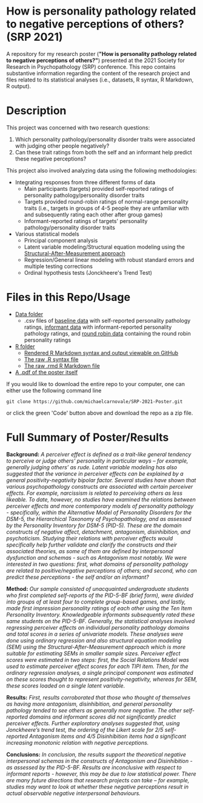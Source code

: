 # How is personality pathology related to negative perceptions of others? (SRP 2021)
A repository for my research poster (**"How is personality pathology related to negative perceptions of others?"**) presented at the 2021 Society for Research in Psychopathology (SRP) conference. This repo contains substantive information regarding the content of the research project and files related to its statistical analyses (i.e., datasets, R syntax, R Markdown, R output).

# Description
This project was concerned with two research questions:
1. Which personality pathology/personality disorder traits were associated with judging other people negatively?
2. Can these trait ratings from both the self and an informant help predict these negative perceptions?

This project also involved analyzing data using the following methodologies:
* Integrating responses from three different forms of data
  * Main participants (targets) provided self-reported ratings of personality pathology/personality disorder traits
  * Targets provided round-robin ratings of normal-range personality traits (i.e., targets in groups of 4-5 people they are unfamiliar with and subsequently rating each other after group games)
  * Informant-reported ratings of targets' personality pathology/personality disorder traits
* Various statistical models
  * Principal component analysis
  * Latent variable modeling/Structural equation modeling using the [Structural-After-Measurement approach](https://osf.io/xme9g/)
  * Regression/General linear modeling with robust standard errors and multiple testing corrections
  * Ordinal hypothesis tests (Jonckheere's Trend Test)

# Files in this Repo/Usage
* [Data folder](Data/)
  * .csv files of [baseline data](Data/Baseline_Data_Carnovale.csv) with self-reported personality pathology ratings, [informant data](Data/Informant_Data_Carnovale.csv) with informant-reported personality pathology ratings, and [round robin data](Data/RoundRobin_Data_Carnovale.csv) containing the round robin personality ratings
* [R folder](R/)
  * [Rendered R Markdown syntax and output viewable on GitHub](R/Rmd_Carnovale.md)
  * [The raw .R syntax file](R/R_Syntax_Carnovale.R)
  * [The raw .rmd R Markdown file](R/R_md_toc_SRP_2021_Carnovale.Rmd)
* [A .pdf of the poster itself](https://github.com/michaelcarnovale/SRP-2021-Poster/blob/main/Carnovale%2C%20Goghari%2C%20%26%20Carlson%2C%20SRP%202021.pdf)

If you would like to download the entire repo to your computer, one can either use the following command line 
```
git clone https://github.com/michaelcarnovale/SRP-2021-Poster.git
``` 
or click the green 'Code' button above and download the repo as a zip file.
# Full Summary of Poster/Results
**Background:** *A perceiver effect is defined as a trait-like general tendency to perceive or judge others’ personality in particular ways – for example, generally judging others’ as rude. Latent variable modeling has also suggested that the variance in perceiver effects can be explained by a general positivity-negativity bipolar factor. Several studies have shown that various psychopathology constructs are associated with certain perceiver effects. For example, narcissism is related to perceiving others as less likeable. To date, however, no studies have examined the relations between perceiver effects and more contemporary models of personality pathology - specifically, within the Alternative Model of Personality Disorders for the DSM-5, the Hierarchical Taxonomy of Psychopathology, and as assessed by the Personality Inventory for DSM-5 (PID-5). These are the domain constructs of negative affect, detachment, antagonism, disinhibition, and psychoticism. Studying their relations with perceiver effects would specifically help further validate and clarify the constructs and their associated theories, as some of them are defined by interpersonal dysfunction and schemas - such as Antagonism most notably. We were interested in two questions: first, what domains of personality pathology are related to positive/negative perceptions of others; and second, who can predict these perceptions - the self and/or an informant?*

**Method:** *Our sample consisted of unacquainted undergraduate students who first completed self-reports of the PID-5-BF (brief form), were divided into groups of at least four to complete group-based games, and lastly, made first impression personality ratings of each other using the Ten Item Personality Inventory. Knowledgeable informants subsequently rated these same students on the PID-5-BF. Generally, the statistical analyses involved regressing perceiver effects on individual personality pathology domains and total scores in a series of univariate models. These analyses were done using ordinary regression and also structural equation modeling (SEM) using the Structural-After-Measurement approach which is more suitable for estimating SEMs in smaller sample sizes. Perceiver effect scores were estimated in two steps: first, the Social Relations Model was used to estimate perceiver effect scores for each TIPI item. Then, for the ordinary regression analyses, a single principal component was estimated on these scores thought to represent positivity-negativity, whereas for SEM, these scores loaded on a single latent variable.*

**Results:** *First, results corroborated that those who thought of themselves as having more antagonism, disinhibition, and general personality pathology tended to see others as generally more negative. The other self-reported domains and informant scores did not significantly predict perceiver effects. Further exploratory analyses suggested that, using Jonckheere’s trend test, the ordering of the Likert scale for 2/5 self-reported Antagonism items and 4/5 Disinhibition items had a significant increasing monotonic relation with negative perceptions.*

**Conclusions:** *In conclusion, the results support the theoretical negative interpersonal schemas in the constructs of Antagonism and Disinhibition - as assessed by the PID-5-BF. Results are inconclusive with respect to informant reports - however, this may be due to low statistical power. There are many future directions that research projects can take – for example, studies may want to look at whether these negative perceptions result in actual observable negative interpersonal behaviours.*

